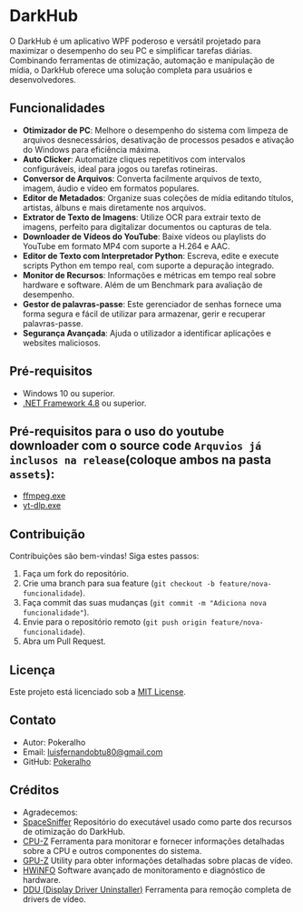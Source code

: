 # DarkHub

O DarkHub é um aplicativo WPF poderoso e versátil projetado para maximizar o desempenho do seu PC e simplificar tarefas diárias. Combinando ferramentas de otimização,
automação e manipulação de mídia, o DarkHub oferece uma solução completa para usuários e desenvolvedores.

## Funcionalidades
- **Otimizador de PC**: Melhore o desempenho do sistema com limpeza de arquivos desnecessários, desativação de processos pesados e ativação do Windows para eficiência máxima.
- **Auto Clicker**: Automatize cliques repetitivos com intervalos configuráveis, ideal para jogos ou tarefas rotineiras.
- **Conversor de Arquivos**: Converta facilmente arquivos de texto, imagem, áudio e vídeo em formatos populares.
- **Editor de Metadados**: Organize suas coleções de mídia editando títulos, artistas, álbuns e mais diretamente nos arquivos.
- **Extrator de Texto de Imagens**: Utilize OCR para extrair texto de imagens, perfeito para digitalizar documentos ou capturas de tela.
- **Downloader de Vídeos do YouTube**: Baixe vídeos ou playlists do YouTube em formato MP4 com suporte a H.264 e AAC.
- **Editor de Texto com Interpretador Python**: Escreva, edite e execute scripts Python em tempo real, com suporte a depuração integrado.
- **Monitor de Recursos**: Informações e métricas em tempo real sobre hardware e software. Além de um Benchmark para avaliação de desempenho.
- **Gestor de palavras-passe**: Este gerenciador de senhas fornece uma forma segura e fácil de utilizar para armazenar, gerir e recuperar palavras-passe.
- **Segurança Avançada**: Ajuda o utilizador a identificar aplicações e websites maliciosos.

## Pré-requisitos
- Windows 10 ou superior.
- [.NET Framework 4.8](https://dotnet.microsoft.com/download/dotnet-framework) ou superior.

## Pré-requisitos para o uso do youtube downloader com o source code `Arquvios já inclusos na release`(coloque ambos na pasta `assets`):
- [ffmpeg.exe](https://www.gyan.dev/ffmpeg/builds/#release-builds)
- [yt-dlp.exe](https://github.com/yt-dlp/yt-dlp/releases/)

## Contribuição
Contribuições são bem-vindas! Siga estes passos:
1. Faça um fork do repositório.
2. Crie uma branch para sua feature (`git checkout -b feature/nova-funcionalidade`).
3. Faça commit das suas mudanças (`git commit -m "Adiciona nova funcionalidade"`).
4. Envie para o repositório remoto (`git push origin feature/nova-funcionalidade`).
5. Abra um Pull Request.

## Licença
Este projeto está licenciado sob a [MIT License](LICENSE).


## Contato
- Autor: Pokeralho
- Email: luisfernandobtu80@gmail.com
- GitHub: [Pokeralho](https://github.com/Pokeralho)


## Créditos
- Agradecemos:
- [SpaceSniffer](https://github.com/redtrillix/SpaceSniffer) Repositório do executável usado como parte dos recursos de otimização do DarkHub.
- [CPU-Z](https://www.cpuid.com/softwares/cpu-z.html) Ferramenta para monitorar e fornecer informações detalhadas sobre a CPU e outros componentes do sistema.
- [GPU-Z](https://www.techpowerup.com/gpuz/) Utility para obter informações detalhadas sobre placas de vídeo.
- [HWiNFO](https://www.hwinfo.com/) Software avançado de monitoramento e diagnóstico de hardware.
- [DDU (Display Driver Uninstaller)](https://www.wagnardsoft.com/display-driver-uninstaller-ddu-) Ferramenta para remoção completa de drivers de vídeo.
